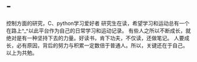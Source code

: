# -
控制方面的研究，C、python学习爱好者
研究生在读，希望学习和运动总有一个在路上^_^以此平台作为自己的日常学习和运动记录。
有些人之所以不断成长，就绝对是有一种坚持下去的力量。好读书，肯下功夫，不仅读，还做笔记。
人要成长，必有原因，背后的努力与积累一定数倍于普通人。所以，关键还在于自己。
以上为共勉。
